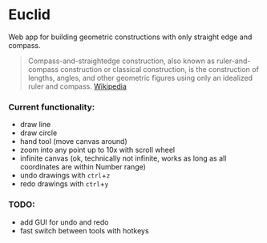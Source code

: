 # Euclid
 Web app for building geometric constructions with only straight edge and compass.

 > Compass-and-straightedge construction, also known as ruler-and-compass construction or classical construction, is the construction of lengths, angles, and other geometric figures using only an idealized ruler and compass. [Wikipedia](https://en.wikipedia.org/wiki/Compass-and-straightedge_construction)

### Current functionality:
- draw line
- draw circle
- hand tool (move canvas around)
- zoom into any point up to 10x with scroll wheel
- infinite canvas (ok, technically not infinite, works as long as all coordinates are within Number range)
- undo drawings with `ctrl`+`z`
- redo drawings with `ctrl`+`y`

### TODO:
 - add GUI for undo and redo
 - fast switch between tools with hotkeys